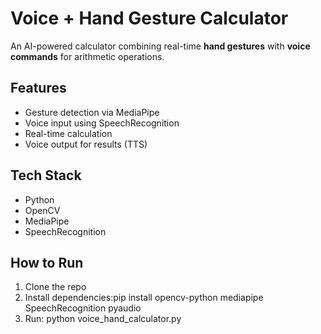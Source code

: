 # Voice + Hand Gesture Calculator

An AI-powered calculator combining real-time **hand gestures** with **voice commands** for arithmetic operations.

## Features
- Gesture detection via MediaPipe
- Voice input using SpeechRecognition
- Real-time calculation
- Voice output for results (TTS)

## Tech Stack
- Python
- OpenCV
- MediaPipe
- SpeechRecognition

## How to Run
1. Clone the repo
2. Install dependencies:pip install opencv-python mediapipe SpeechRecognition pyaudio
3. Run: python voice_hand_calculator.py

